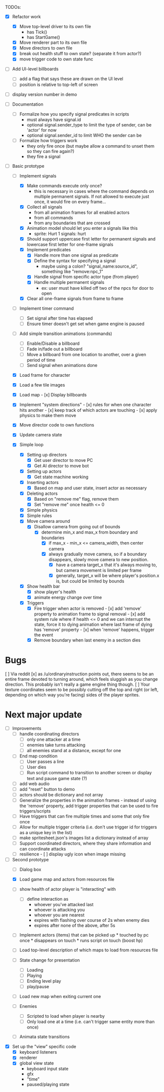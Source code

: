 
TODOs:

- [x] Refactor work
    - [x] Move top-level driver to its own file
        - has Tick()
        - has StartGame()
    - [x] Move renderer part to its own file
    - [x] Move directors to own file
    - [x] break out health stuff to own state? (separate it from actor?)
    - [x] move trigger code to own state func

- [ ] Add UI-level billboards
    - [ ] add a flag that says these are drawn on the UI level
    - [ ] position is relative to top-left of screen

- [ ] display version number in demo

- [ ] Documentation
    - [ ] Formalize how you specify signal predicates in scripts
        - must always have signal.id
        - optional signal.sender_type to limit the type of sender, can be 'actor' for now
        - optional signal.sender_id to limit WHO the sender can be
    - [ ] Formalize how triggers work
        - they only fire once (but maybe allow a command to unset them so they can fire again?)
        - they fire a signal

- [ ] Basic prototype
    - [ ] Implement signals
        - [x] Make commands execute only once?
            - this is necessary in cases where the command depends on multiple permanent signals. If not allowed
              to execute just once, it would fire on every frame...
        - [x] Collect all signals
            - from all animation frames for all enabled actors
            - from all commands
            - from any boundaries that are crossed
        - [x] Animation model should let you enter a signals like this
            - sprite: Hurt 1
              signals: hurt
        - [x] Should support uppercase first letter for permanent signals and lowercase first letter for one-frame signals
        - [x] Implement predicates
            - [x] Handle more than one signal as predicate
            - [x] Define the syntax for specifying a signal 
                - maybe using a colon? "signal_name:source_id", something like "remove:npc_1"
            - [x] Handle signal from specific actor type (from player)
            - [x] Handle multiple permanent signals
                - ex: user must have killed off two of the npcs for door to open
        - [x] Clear all one-frame signals from frame to frame
    - [ ] Implement timer command
        - [ ] Set signal after time has elapsed
        - [ ] Ensure timer doesn't get set when game engine is paused 
    - [ ] Add simple transition animations (commands)
        - [ ] Enable/Disable a billboard
        - [ ] Fade in/fade out a billboard
        - [ ] Move a billboard from one location to another, over a given period of time
        - [ ] Send signal when animations done
            
    - [x] Load frame for character
    - [x] Load a few tile images
    - [x] Load map
          - [x] Display billboards
    - [x] Implement "system directions"
          - [x] rules for when one character hits another
                - [x] keep track of which actors are touching
          - [x] apply physics to make them move
    - [x] Move director code to own functions

    - [x] Update camera state

    - [x] Simple loop
        - [x] Setting up directors
            - [x] Get user director to move PC
            - [x] Get AI director to move bot
        - [x] Setting up actors
            - [x] Get state machine working
        - [x] Inserting actors
            - [x] Based on map and user state, insert actor as necessary
        - [x] Deleting actors
            - [x] Based on "remove me" flag, remove them
            - [x] Set "remove me" once health <= 0
        - [x] Simple physics
        - [x] Simple rules
        - [x] Move camera around
            - [x] Disallow camera from going out of bounds
                - [x] determine min_x and max_x from boundary and boundaries
                    - [x] if max_x - min_x <= camera_width, then center camera
                    - [x] always gradually move camera, so if a boundary disappears, slowly move camera
                          to new position. 
                        - [x] have a camera target_x that it's always moving to, but camera movement is limited per frame
                        - [x] generally, target_x will be where player's position.x is, but could be limited by bounds
        - [x] Show health bar
            - [x] show player's health
            - [x] animate energy change over time
        - [x] Triggers
            - [x] Fire trigger when actor is removed
                  - [x] add 'remove' property to animation frame to signal removal
                  - [x] add system rule where if health <= 0 and we can interrupt the state, force it to dying animation
                        where last frame of dying has 'remove' property
                  - [x] when 'remove' happens, trigger the event
            - [x] Remove boundary when last enemy in a section dies

# Bugs

[ ] Via reddit
    [x] as /u/ordinaryinstruction points out, there seems to be an entire frame devoted to turning around, which feels sluggish as you change direction. This probably isn't really a game engine thing though.
    [ ] Your texture coordinates seem to be possibly cutting off the top and right (or left, depending on which way you're facing) sides of the player sprites.
    

# Next major update

- [ ] Improvements
    - [ ] handle coordinating directors
        - [ ] only one attacker at a time
        - [ ] enemies take turns attacking
        - [ ] all enemies stand at a distance, except for one
    - [ ] End map condition
        - [ ] User passes a line
        - [ ] User dies
        - [ ] Run script command to transition to another screen or display text and pause game state (?)
    - [ ] add web audio
    - [ ] add "reset" button to demo
    - [ ] actors should be dictionary and not array
    - [ ] Generalize the properties in the animation frames
          - instead of using the 'remove' property, add trigger properties that can be used to fire triggers/scripts
    - [ ] Have triggers that can fire multiple times and some that only fire once
    - [ ] Allow for multiple trigger criteria (i.e. don't use trigger id for triggers as a unique key in the list)
    - [ ] make spritesheet.json's images list a dictionary instead of array
    - [ ] Support coordinated directors, where they share information and can coordinate attacks
    - [ ] resilience
          - [ ] display ugly icon when image missing

- [ ] Second prototype
    - [ ] Dialog box

    - [x] Load game map and actors from resources file
    - [ ] show health of actor player is "interacting" with
        - [ ] define interaction as
            - whoever you've attacked last
            - whoever is attacking you
            - whoever you are nearest
            - expires with flashing over course of 2s when enemy dies
            - expires after none of the above, after 5s
    - [ ] Implement actors (items) that can be picked up
          * touched by pc once
          * disappears on touch
          * runs script on touch (boost hp)
    - [ ] Load top-level description of which maps to load from resources file
    - [ ] State change for presentation
        - [ ] Loading
        - [ ] Playing
        - [ ] Ending level play
        - [ ] play/pause
    - [ ] Load new map when exiting current one
    - [ ] Enemies
        - [ ] Scripted to load when player is nearby
        - [ ] Only load one at a time (i.e. can't trigger same entity more than once)
     - [ ] Animata state transitions

- [x] Set up the "view" specific code
    - [x] keyboard listeners
    - [x] renderer
    - [x] global view state
        - keyboard input state
        - gfx
        - "time"
        - paused/playing state

